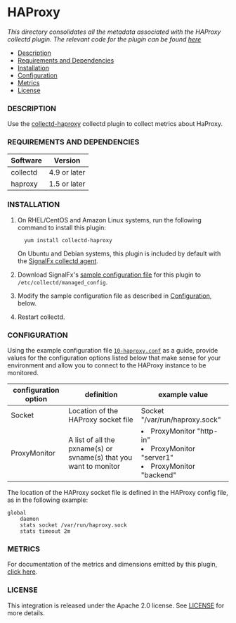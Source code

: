 # HAProxy

_This directory consolidates all the metadata associated with the HAProxy collectd plugin. The relevant code for the plugin can be found [here](https://github.com/signalfx/collectd-haproxy)_

- [Description](#description)
- [Requirements and Dependencies](#requirements-and-dependencies)
- [Installation](#installation)
- [Configuration](#configuration)
- [Metrics](#metrics)
- [License](#license)

### DESCRIPTION

Use the [collectd-haproxy](https://github.com/signalfx/collectd-haproxy) collectd plugin to collect metrics about HaProxy. 

### REQUIREMENTS AND DEPENDENCIES

| Software  | Version        |
|-----------|----------------|
| collectd  |  4.9 or later  |
| haproxy  | 1.5 or later |

### INSTALLATION

1. On RHEL/CentOS and Amazon Linux systems, run the following command to install this plugin:

         yum install collectd-haproxy
         
   On Ubuntu and Debian systems, this plugin is included by default with the [SignalFx collectd agent](../collectd)<!-- sfx_link:collectd -->. 
1. Download SignalFx's [sample configuration file](./10-haproxy.conf) for this plugin to `/etc/collectd/managed_config`.
1. Modify the sample configuration file as described in [Configuration](#configuration), below.
1. Restart collectd.

### CONFIGURATION

Using the example configuration file [`10-haproxy.conf`](././10-haproxy.conf) as a guide, provide values for the configuration options listed below that make sense for your environment and allow you to connect to the HAProxy instance to be monitored.

| configuration option | definition | example value |
| ---------------------|------------|---------------|
| Socket | Location of the HAProxy socket file | Socket "/var/run/haproxy.sock" |
| ProxyMonitor | A list of all the pxname(s) or svname(s) that you want to monitor | <ui><li>ProxyMonitor "http-in"</li><li>ProxyMonitor "server1"</li><li>ProxyMonitor "backend"</li></ui> |

The location of the HAProxy socket file is defined in the HAProxy config file, as in the following example:

```
global
    daemon
    stats socket /var/run/haproxy.sock
    stats timeout 2m
```


### METRICS

For documentation of the metrics and dimensions emitted by this plugin, [click here](././docs).

### LICENSE

This integration is released under the Apache 2.0 license. See [LICENSE](./LICENSE) for more details.
